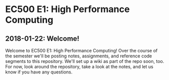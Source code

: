 # EC500 E1: High Performance Computing

## 2018-01-22: Welcome!

Welcome to EC500 E1: High Performance Computing! Over the course of the semester we'll be posting notes, assignments, and reference code segments to this repository. We'll set up a wiki as part of the repo soon, too. For now, look around the repository, take a look at the notes, and let us know if you have any questions. 


